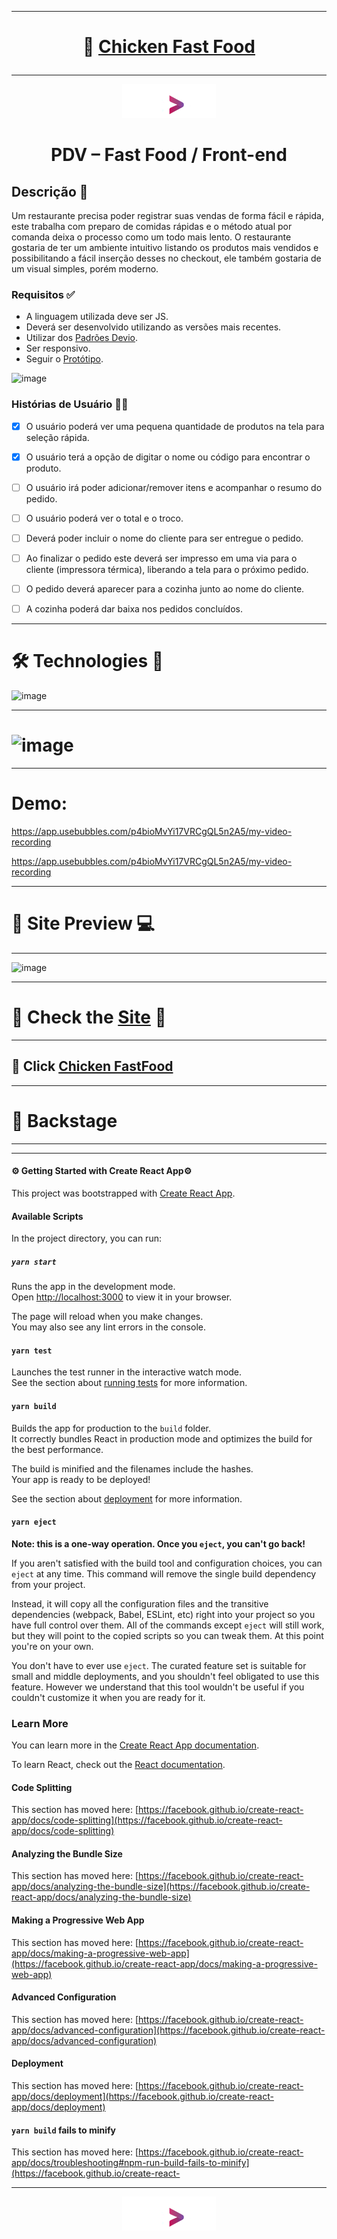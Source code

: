 
***

# <p align="center">🎯 [Chicken Fast Food](https://chickenfastfood.vercel.app/)</p>

***


<p align="center">
  <img src="https://github.com/deviobr/code-patterns/blob/main/images/devio.webp?raw=true" />
</p>

<h1 align="center">PDV – Fast Food / Front-end</h1>




## Descrição 👾
Um restaurante precisa poder registrar suas vendas de forma fácil e rápida, este trabalha com preparo de comidas rápidas e o método atual por comanda deixa o processo como um todo mais lento. O restaurante gostaria de ter um ambiente intuitivo listando os produtos mais vendidos e possibilitando a fácil inserção desses no checkout, ele também gostaria de um visual simples, porém moderno.

### Requisitos ✅
- A linguagem utilizada deve ser JS.
- Deverá ser desenvolvido utilizando as versões mais recentes.
- Utilizar dos [Padrões Devio](https://github.com/deviobr/code-patterns).
- Ser responsivo.
- Seguir o [Protótipo](https://xd.adobe.com/view/426c6e77-3eac-40e9-8262-41ef5a325fce-173f/?fullscreen).

![image](https://user-images.githubusercontent.com/94201226/178083049-c730f59c-1d4b-4118-ac8a-fb856e28ed7b.png)


### Histórias de Usuário 🧑‍🍳
 - [x] O usuário poderá ver uma pequena quantidade de produtos na tela para seleção rápida.
 - [x] O usuário terá a opção de digitar o nome ou código para encontrar o produto.
 - [ ] O usuário irá poder adicionar/remover itens e acompanhar o resumo do pedido.
 - [ ] O usuário poderá ver o total e o troco.
 - [ ] Deverá poder incluir o nome do cliente para ser entregue o pedido.
 - [ ] Ao finalizar o pedido este deverá ser impresso em uma via para o cliente (impressora térmica), liberando a tela para o próximo pedido.
  
 - [ ] O pedido deverá aparecer para a cozinha junto ao nome do cliente.
 - [ ] A cozinha poderá dar baixa nos pedidos concluídos.

***
# 🛠️ Technologies 🔨  

![image](https://user-images.githubusercontent.com/94201226/162478345-d859bed8-ea02-464d-9897-0fdc70480234.png)
***



# ![image](https://user-images.githubusercontent.com/94201226/178083542-a469d91b-4d3d-455f-a998-02d50c946815.png)
        
***

# Demo:

  https://app.usebubbles.com/p4bioMvYi17VRCgQL5n2A5/my-video-recording

https://app.usebubbles.com/p4bioMvYi17VRCgQL5n2A5/my-video-recording

***
#  💚 Site Preview  💻
***
![image](https://user-images.githubusercontent.com/94201226/178084015-58ba015f-3e44-4949-9e59-077e8640291d.png)

***
 
#   🚀  Check the [Site](https://chickenfastfood.vercel.app/) 🎯

***
## 🎯 Click [Chicken FastFood](https://chickenfastfood.vercel.app/)

***
# 🧩 Backstage


***

***

#### ⚙️ Getting Started with Create React App⚙️

This project was bootstrapped with [Create React App](https://github.com/facebook/create-react-app).

#### Available Scripts

In the project directory, you can run:

##### `yarn start`

Runs the app in the development mode.\
Open [http://localhost:3000](http://localhost:3000) to view it in your browser.

The page will reload when you make changes.\
You may also see any lint errors in the console.

#### `yarn test`

Launches the test runner in the interactive watch mode.\
See the section about [running tests](https://facebook.github.io/create-react-app/docs/running-tests) for more information.

#### `yarn build`

Builds the app for production to the `build` folder.\
It correctly bundles React in production mode and optimizes the build for the best performance.

The build is minified and the filenames include the hashes.\
Your app is ready to be deployed!

See the section about [deployment](https://facebook.github.io/create-react-app/docs/deployment) for more information.

#### `yarn eject`

**Note: this is a one-way operation. Once you `eject`, you can't go back!**

If you aren't satisfied with the build tool and configuration choices, you can `eject` at any time. This command will remove the single build dependency from your project.

Instead, it will copy all the configuration files and the transitive dependencies (webpack, Babel, ESLint, etc) right into your project so you have full control over them. All of the commands except `eject` will still work, but they will point to the copied scripts so you can tweak them. At this point you're on your own.

You don't have to ever use `eject`. The curated feature set is suitable for small and middle deployments, and you shouldn't feel obligated to use this feature. However we understand that this tool wouldn't be useful if you couldn't customize it when you are ready for it.

### Learn More

You can learn more in the [Create React App documentation](https://facebook.github.io/create-react-app/docs/getting-started).

To learn React, check out the [React documentation](https://reactjs.org/).

#### Code Splitting

This section has moved here: [https://facebook.github.io/create-react-app/docs/code-splitting](https://facebook.github.io/create-react-app/docs/code-splitting)

#### Analyzing the Bundle Size

This section has moved here: [https://facebook.github.io/create-react-app/docs/analyzing-the-bundle-size](https://facebook.github.io/create-react-app/docs/analyzing-the-bundle-size)

#### Making a Progressive Web App

This section has moved here: [https://facebook.github.io/create-react-app/docs/making-a-progressive-web-app](https://facebook.github.io/create-react-app/docs/making-a-progressive-web-app)

#### Advanced Configuration

This section has moved here: [https://facebook.github.io/create-react-app/docs/advanced-configuration](https://facebook.github.io/create-react-app/docs/advanced-configuration)

#### Deployment

This section has moved here: [https://facebook.github.io/create-react-app/docs/deployment](https://facebook.github.io/create-react-app/docs/deployment)

#### `yarn build` fails to minify

This section has moved here: [https://facebook.github.io/create-react-app/docs/troubleshooting#npm-run-build-fails-to-minify](https://facebook.github.io/create-react-

***

<p align="center">
  <img src="https://github.com/deviobr/code-patterns/blob/main/images/devio.webp?raw=true" />
</p>
